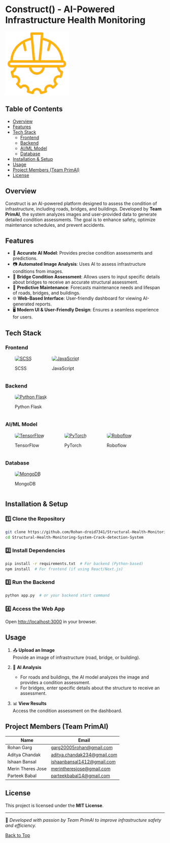 # Construct() - AI-Powered Infrastructure Health Monitoring

<p>
  <img src="./frontend/images_videos/logo_readme.png" alt="Construct Logo" width="200" height="200" />
</p>

## Table of Contents
- [Overview](#overview)
- [Features](#features)
- [Tech Stack](#tech-stack)
  - [Frontend](#frontend)
  - [Backend](#backend)
  - [AI/ML Model](#aiml-model)
  - [Database](#database)
- [Installation & Setup](#installation--setup)
- [Usage](#usage)
- [Project Members (Team PrimAI)](#project-members-team-primai)
- [License](#license)

## Overview
Construct is an AI-powered platform designed to assess the condition of infrastructure, including roads, bridges, and buildings. Developed by **Team PrimAI**, the system analyzes images and user-provided data to generate detailed condition assessments. The goal is to enhance safety, optimize maintenance schedules, and prevent accidents.

## Features
- 🎯 **Accurate AI Model**: Provides precise condition assessments and predictions.  
- 📷 **Automated Image Analysis**: Uses AI to assess infrastructure conditions from images.  
- 🌉 **Bridge Condition Assessment**: Allows users to input specific details about bridges to receive an accurate structural assessment.  
- 🔧 **Predictive Maintenance**: Forecasts maintenance needs and lifespan of roads, bridges, and buildings.  
- 🌐 **Web-Based Interface**: User-friendly dashboard for viewing AI-generated reports.  
- 🖥️ **Modern UI & User-Friendly Design**: Ensures a seamless experience for users.

## Tech Stack

### Frontend
<div style="display:inline-block; margin: 0 30px;">
  <a href="https://sass-lang.com/" target="_blank">
    <img src="https://i0.wp.com/techprimelab.com/wp-content/uploads/2020/06/SCSS-or-CSS.jpg?fit=1024%2C576&ssl=1"
         alt="SCSS" width="60" height="60" style="border-radius:20%;" />
  </a>
  <p>SCSS</p>
</div>

<div style="display:inline-block; margin: 0 30px;">
  <a href="https://dummyurl.com/javascript" target="_blank">
    <img src="https://logos-world.net/wp-content/uploads/2023/02/JavaScript-Symbol.png"
         alt="JavaScript" width="60" height="60" style="border-radius:20%;" />
  </a>
  <p>JavaScript</p>
</div>

### Backend
<div style="display:inline-block; margin: 0 30px;">
  <a href="https://flask.palletsprojects.com/en/stable/" target="_blank">
    <img src="https://encrypted-tbn0.gstatic.com/images?q=tbn:ANd9GcTmD38KsMgEwahtWc_Nfs5ZVktP9dBc36MUZA&s"
         alt="Python Flask" width="60" height="60" style="border-radius:20%;" />
  </a>
  <p>Python Flask</p>
</div>

### AI/ML Model
<div style="display:inline-block; margin: 0 30px;">
  <a href="https://www.tensorflow.org/" target="_blank">
    <img src="https://upload.wikimedia.org/wikipedia/commons/thumb/a/ab/TensorFlow_logo.svg/2560px-TensorFlow_logo.svg.png"
         alt="TensorFlow" width="60" height="60" style="border-radius:20%;" />
  </a>
  <p>TensorFlow</p>
</div>

<div style="display:inline-block; margin: 0 30px;">
  <a href="https://pytorch.org/" target="_blank">
    <img src="https://cdn.worldvectorlogo.com/logos/pytorch-2.svg"
         alt="PyTorch" width="60" height="60" style="border-radius:20%;" />
  </a>
  <p>PyTorch</p>
</div>

<div style="display:inline-block; margin: 0 30px;">
  <a href="https://roboflow.com/" target="_blank">
    <img src="https://encrypted-tbn0.gstatic.com/images?q=tbn:ANd9GcSC9pl1f0FUgfttU7hr0ZZcxaGCTMTGO1ZNrA&s"
         alt="Roboflow" width="60" height="60" style="border-radius:20%;" />
  </a>
  <p>Roboflow</p>
</div>

### Database
<div style="display:inline-block; margin: 0 30px;">
  <a href="https://www.mongodb.com/" target="_blank">
    <img src="https://encrypted-tbn0.gstatic.com/images?q=tbn:ANd9GcTglV8OKEUEbqJYaxunvJQJdhYKZHJ50X_67A&s"
         alt="MongoDB" width="60" height="60" style="border-radius:20%;" />
  </a>
  <p>MongoDB</p>
</div>

## Installation & Setup
### 1️⃣ Clone the Repository
```bash
git clone https://github.com/Rohan-droid7341/Structural-Health-Monitoring-System-Crack-detection-System
cd Structural-Health-Monitoring-System-Crack-detection-System
```
### 2️⃣ Install Dependencies
```bash
pip install -r requirements.txt  # For backend (Python-based)
npm install  # For frontend (if using React/Next.js)
```
### 3️⃣ Run the Backend
```bash
python app.py  # or your backend start command
```
### 4️⃣ Access the Web App
Open [http://localhost:3000](http://127.0.0.1:5000) in your browser.

## Usage
1. 📤 **Upload an Image**  
   Provide an image of infrastructure (road, bridge, or building).

2. 🤖 **AI Analysis**  
   - For roads and buildings, the AI model analyzes the image and provides a condition assessment.  
   - For bridges, enter specific details about the structure to receive an assessment.

3. 📊 **View Results**  
   Access the condition assessment on the dashboard.

## Project Members (Team PrimAI)

| Name              | Email                                                          |
|-------------------|---------------------------------------------------------------|
| Rohan Garg        | [garg20005rohan@gmail.com](mailto:garg20005rohan@gmail.com)   |
| Aditya Chandak    | [aditya.chandak234@gmail.com](mailto:aditya.chandak234@gmail.com) |
| Ishaan Bansal     | [ishaanbansal1412@gmail.com](mailto:ishaanbansal1412@gmail.com)   |
| Merin Theres Jose | [merintheresjose@gmail.com](mailto:merintheresjose@gmail.com)    |
| Parteek Babal     | [parteekbabal14@gmail.com](mailto:parteekbabal14@gmail.com)       |

## License
This project is licensed under the **MIT License**.

---

🚀 *Developed with passion by Team PrimAI to improve infrastructure safety and efficiency.*

[Back to Top](#top)
